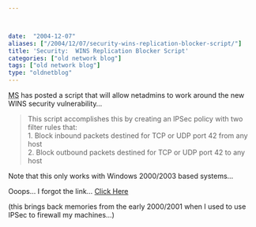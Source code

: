 ```yaml
---



date:  "2004-12-07"
aliases: ["/2004/12/07/security-wins-replication-blocker-script/"]
title: 'Security:  WINS Replication Blocker Script'
categories: ["old network blog"]
tags: ["old network blog"]
type: "oldnetblog"
---
```

<acronym title="Microsoft">MS</acronym> has posted a script that will allow netadmins to work around the new WINS security vulnerability&#8230;  


<blockquote>This script accomplishes this by creating an IPSec policy with two filter rules that:<br />
1. Block inbound packets destined for TCP or UDP port 42 from any host<br />
2. Block outbound packets destined for TCP or UDP port 42 to any host


</blockquote>
Note that this only works with Windows 2000/2003 based systems&#8230;


Ooops&#8230;  I forgot the link&#8230;  <a href="http://www.microsoft.com/downloads/details.aspx?FamilyID=20f8df98-7eee-4293-b80a-c34bb1208828&#38;DisplayLang=en">Click Here</a>


(this brings back memories from the early 2000/2001 when I used to use IPSec to firewall my machines&#8230;)


